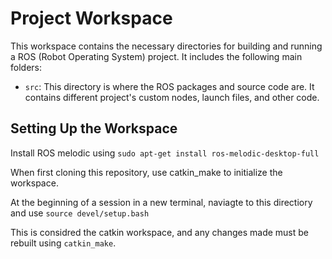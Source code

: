 # Project Workspace

This workspace contains the necessary directories for building and running a ROS (Robot Operating System) project. It includes the following main folders:

- `src`: This directory is where the ROS packages and source code are. It contains different project's custom nodes, launch files, and other code.

## Setting Up the Workspace

Install ROS melodic using `sudo apt-get install ros-melodic-desktop-full`

When first cloning this repository, use catkin_make to initialize the workspace.

At the beginning of a session in a new terminal, naviagte to this directiory and use `source devel/setup.bash`

This is considred the catkin workspace, and any changes made must be rebuilt using `catkin_make`.
